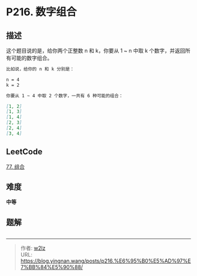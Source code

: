 # P216. 数字组合


<!--more-->

## 描述

这个题目说的是，给你两个正整数 n 和 k，你要从 1 ~ n 中取 k 个数字，并返回所有可能的数字组合。

```markdown
比如说，给你的 n 和 k 分别是：

n = 4
k = 2

你要从 1 ~ 4 中取 2 个数字，一共有 6 种可能的组合：

[1, 2]
[1, 3]
[1, 4]
[2, 3]
[2, 4]
[3, 4]
```

## LeetCode

[77. 组合](https://leetcode.cn/problems/combinations/description/)

## 难度

**中等**

## 题解

```java

```


---

> 作者: [w2lz](https://github.com/w2lz)  
> URL: https://blog.yingnan.wang/posts/p216.%E6%95%B0%E5%AD%97%E7%BB%84%E5%90%88/  

